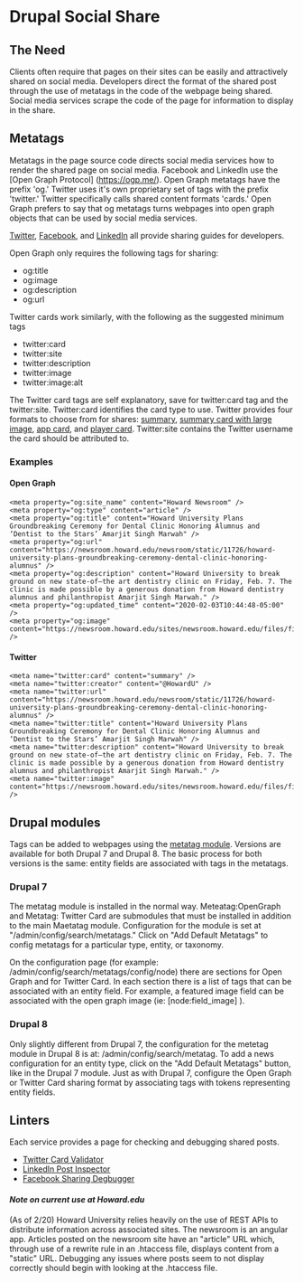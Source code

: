 # Drupal Social Share

## The Need

Clients often require that pages on their sites can be easily and attractively shared on social media. Developers direct the format of the shared post through the use of metatags in the code of the webpage being shared. Social media services scrape the code of the page for information to display in the share.

## Metatags

Metatags in the page source code directs social media services how to render the shared page on social media. Facebook and LinkedIn use the [Open Graph Protocol] (https://ogp.me/). Open Graph metatags have the prefix 'og.' Twitter uses it's own proprietary set of tags with the prefix 'twitter.' Twitter specifically calls shared content formats 'cards.' Open Graph prefers to say that og metatags turns webpages into open graph objects that can be used by social media services.

[Twitter](https://developer.twitter.com/en/docs/tweets/optimize-with-cards/overview/abouts-cards), [Facebook](https://developers.facebook.com/docs/sharing/webmasters/), and [LinkedIn](https://www.linkedin.com/help/linkedin/answer/46687/making-your-website-shareable-on-linkedin?lang=en) all provide sharing guides for developers.

Open Graph only requires the following tags for sharing:
- og:title
- og:image
- og:description
- og:url

Twitter cards work similarly, with the following as the suggested minimum tags
- twitter:card
- twitter:site
- twitter:description
- twitter:image
- twitter:image:alt

The Twitter card tags are self explanatory, save for twitter:card tag and the twitter:site. Twitter:card identifies the card type to use. Twitter provides four formats to choose from for shares: [summary](https://developer.twitter.com/en/docs/tweets/optimize-with-cards/overview/summary), [summary card with large image](https://developer.twitter.com/en/docs/tweets/optimize-with-cards/overview/summary-card-with-large-image), [app card](https://developer.twitter.com/en/docs/tweets/optimize-with-cards/overview/app-card), and [player card](https://developer.twitter.com/en/docs/tweets/optimize-with-cards/overview/player-card). Twitter:site contains the Twitter username the card should be attributed to.

### Examples

#### Open Graph
```
<meta property="og:site_name" content="Howard Newsroom" />
<meta property="og:type" content="article" />
<meta property="og:title" content="Howard University Plans Groundbreaking Ceremony for Dental Clinic Honoring Alumnus and ‘Dentist to the Stars’ Amarjit Singh Marwah" />
<meta property="og:url" content="https://newsroom.howard.edu/newsroom/static/11726/howard-university-plans-groundbreaking-ceremony-dental-clinic-honoring-alumnus" />
<meta property="og:description" content="Howard University to break ground on new state-of–the art dentistry clinic on Friday, Feb. 7. The clinic is made possible by a generous donation from Howard dentistry alumnus and philanthropist Amarjit Singh Marwah." />
<meta property="og:updated_time" content="2020-02-03T10:44:48-05:00" />
<meta property="og:image" content="https://newsroom.howard.edu/sites/newsroom.howard.edu/files/field/image/marwah_0.jpg" />
```

#### Twitter
```
<meta name="twitter:card" content="summary" />
<meta name="twitter:creator" content="@HowardU" />
<meta name="twitter:url" content="https://newsroom.howard.edu/newsroom/static/11726/howard-university-plans-groundbreaking-ceremony-dental-clinic-honoring-alumnus" />
<meta name="twitter:title" content="Howard University Plans Groundbreaking Ceremony for Dental Clinic Honoring Alumnus and ‘Dentist to the Stars’ Amarjit Singh Marwah" />
<meta name="twitter:description" content="Howard University to break ground on new state-of–the art dentistry clinic on Friday, Feb. 7. The clinic is made possible by a generous donation from Howard dentistry alumnus and philanthropist Amarjit Singh Marwah." />
<meta name="twitter:image" content="https://newsroom.howard.edu/sites/newsroom.howard.edu/files/field/image/marwah_0.jpg" />
```


## Drupal modules

Tags can be added to webpages using the [metatag module](https://www.drupal.org/project/metatag). Versions are available for both Drupal 7 and Drupal 8. The basic process for both versions is the same: entity fields are associated with tags in the metatags.

### Drupal 7

The metatag module is installed in the normal way. Meteatag:OpenGraph and Metatag: Twitter Card are submodules that must be installed in addition to the main Maetatag module. Configuration for the module is set at "/admin/config/search/metatags." Click on "Add Default Metatags" to config metatags for a particular type, entity, or taxonomy.

On the configuration page (for example: /admin/config/search/metatags/config/node) there are sections for Open Graph and for Twitter Card. In each section there is a list of tags that can be associated with an entity field. For example, a featured image field can be associated with the open graph image (ie: [node:field_image] ).

### Drupal 8

Only slightly different from Drupal 7, the configuration for the metetag module in Drupal 8 is at: /admin/config/search/metatag. To add a news configuration for an entity type, click on the "Add Default Metatags" button, like in the Drupal 7 module. Just as with Drupal 7, configure the Open Graph or Twitter Card sharing format by associating tags with tokens representing entity fields.

## Linters

Each service provides a page for checking and debugging shared posts.

- [Twitter Card Validator](https://cards-dev.twitter.com/validator)
- [LinkedIn Post Inspector](https://www.linkedin.com/post-inspector/)
- [Facebook Sharing Degbugger](https://developers.facebook.com/tools/debug/)



#### _Note on current use at Howard.edu_

(As of 2/20) Howard University relies heavily on the use of REST APIs to distribute information across associated sites. The newsroom is an angular app. Articles posted on the newsroom site have an "article" URL which, through use of a rewrite rule in an .htaccess file, displays content from a "static" URL. Debugging any issues where posts seem to not display correctly should begin with looking at the .htaccess file.
